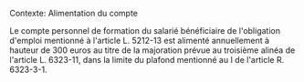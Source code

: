 Contexte: Alimentation du compte

Le compte personnel de formation du salarié bénéficiaire de l'obligation d'emploi mentionné à l'article L. 5212-13 est alimenté annuellement à hauteur de 300 euros au titre de la majoration prévue au troisième alinéa de l'article L. 6323-11, dans la limite du plafond mentionné au I de l'article R. 6323-3-1.